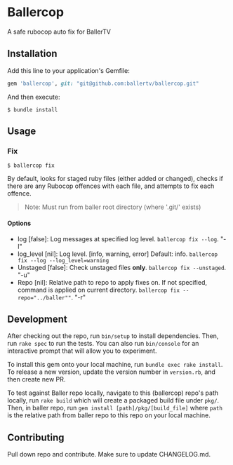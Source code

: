 # Ballercop
A safe rubocop auto fix for BallerTV

## Installation

Add this line to your application's Gemfile:

```ruby
gem 'ballercop', git: "git@github.com:ballertv/ballercop.git"
```

And then execute:

    $ bundle install


## Usage

### Fix

`$ ballercop fix`

By default, looks for staged ruby files (either added or changed), checks if 
there are any Rubocop offences with each file, and attempts to fix each offence.

> Note: Must run from baller root directory (where '.git/' exists)

#### Options

- log [false]: Log messages at specified log level. `ballercop fix --log`. "-l"
- log_level [nil]: Log level. [info, warning, error] Default: info. `ballercop fix --log --log_level=warning`
- Unstaged [false]: Check unstaged files **only**. `ballercop fix --unstaged`. "-u"
- Repo [nil]: Relative path to repo to apply fixes on. If not specified, command is applied on current directory. `ballercop fix --repo="../baller""`. "-r"

## Development

After checking out the repo, run `bin/setup` to install dependencies. Then, run `rake spec` to run the tests. You can also run `bin/console` for an interactive prompt that will allow you to experiment.

To install this gem onto your local machine, run `bundle exec rake install`. To release a new version, update the version number in `version.rb`, and then create new PR.

To test against Baller repo locally, navigate to this (ballercop) repo's path locally, run `rake build` which will create a packaged build file under `pkg/`. Then, in baller repo, run `gem install [path]/pkg/[build_file]` where `path` is the relative path from 
baller repo to this repo on your local machine.

## Contributing

Pull down repo and contribute. Make sure to update CHANGELOG.md.
